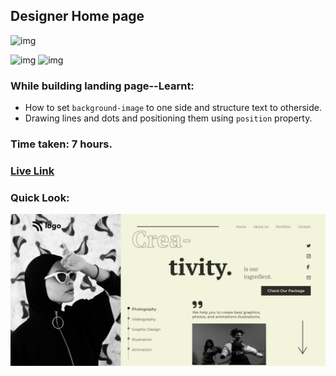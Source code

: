 ## Designer Home page
![img](https://img.shields.io/badge/ineuron-FullStackJS-blue)

![img](https://img.shields.io/badge/HTML-5-brightgreen)
![img](https://img.shields.io/badge/CSS-3-brightgreen)

### While building landing page--Learnt:
- How to set `background-image` to one side and structure text to otherside.
- Drawing lines and dots and positioning them using `position` property. 


### Time taken: 7 hours.

### [Live Link](https://14-designer-homepage-vivekn.netlify.app/)

### Quick Look:
![img](./Assets/QuickLook.png)